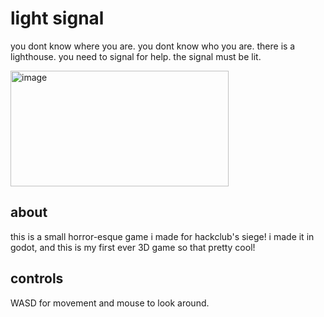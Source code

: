 # light signal

you dont know where you are. you dont know who you are. there is a lighthouse. you need to signal for help. the signal must be lit.

<img width="349" height="185" alt="image" src="https://github.com/user-attachments/assets/ea91f0f5-7df1-4130-954e-1caedf1560c9" />

## about

this is a small horror-esque game i made for hackclub's siege! i made it in godot, and this is my first ever 3D game so that pretty cool!

## controls

WASD for movement and mouse to look around.

